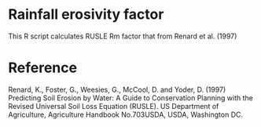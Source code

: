 # Rainfall erosivity factor

This R script calculates RUSLE Rm factor that from Renard et al. (1997)


# Reference

Renard, K., Foster, G., Weesies, G., McCool, D. and Yoder, D. (1997) Predicting Soil Erosion by Water: A Guide to Conservation Planning with the Revised Universal Soil Loss Equation (RUSLE). US Department of Agriculture, Agriculture Handbook No.703USDA, USDA, Washington DC.
